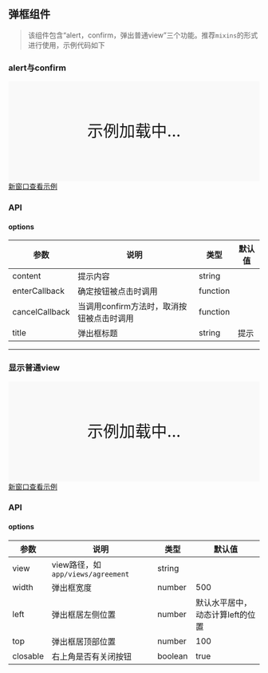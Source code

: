 ## 弹框组件

> 该组件包含“alert，confirm，弹出普通view”三个功能。推荐`mixins`的形式进行使用，示例代码如下


### alert与confirm
<div style="position:relative" id="mx_1">
    <iframe src="https://thx.github.io/magix-gallery/?#!/mx-dialog/alert?inline=true&id=mx_1" frameborder="no" style="width:100%;height:200px;" scrolling="no"></iframe>
    <div style="position:absolute;width:100%;height:200px;background-color:#f9f9f9;text-align:center;line-height:200px;font-size:32px;top:0;right:0;left:0;bottom:0">示例加载中...</div>
</div>
<a href="https://thx.github.io/magix-gallery/#!/mx-dialog/alert" target="_blank">新窗口查看示例</a>

### API

#### options
| 参数 | 说明 | 类型 | 默认值 |
| -------- | -------- | -------- | -------- |
| content    | 提示内容 | string |  |
| enterCallback     | 确定按钮被点击时调用 | function |  |
| cancelCallback     | 当调用confirm方法时，取消按钮被点击时调用 | function |  |
| title     | 弹出框标题 | string | 提示 |

----

### 显示普通view

<div style="position:relative" id="mx_2">
    <iframe src="https://thx.github.io/magix-gallery/?#!/mx-dialog/index?inline=true&id=mx_2" frameborder="no" style="width:100%;height:200px;" scrolling="no"></iframe>
    <div style="position:absolute;width:100%;height:200px;background-color:#f9f9f9;text-align:center;line-height:200px;font-size:32px;top:0;right:0;left:0;bottom:0">示例加载中...</div>
</div>
<a href="https://thx.github.io/magix-gallery/#!/mx-dialog/index" target="_blank">新窗口查看示例</a>

### API

#### options
| 参数 | 说明 | 类型 | 默认值 |
| -------- | -------- | -------- | -------- |
| view    | view路径，如`app/views/agreement` | string |  |
| width     | 弹出框宽度 | number | 500 |
| left     | 弹出框居左侧位置 | number | 默认水平居中，动态计算left的位置 |
| top     | 弹出框居顶部位置 | number | 100 |
| closable | 右上角是否有关闭按钮 | boolean | true |



